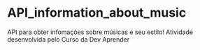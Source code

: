# API_information_about_music
API para obter infomações sobre músicas e seu estilo! Atividade desenvolvida pelo Curso da Dev Aprender
